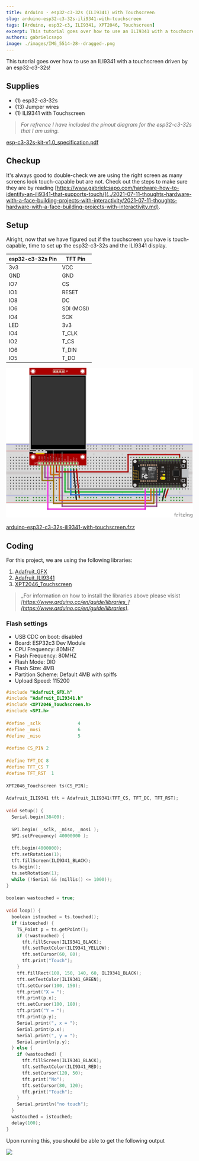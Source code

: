 ```yaml
---
title: Arduino - esp32-c3-32s (ILI9341) with Touchscreen
slug: arduino-esp32-c3-32s-ili9341-with-touchscreen
tags: [Arduino, esp32-c3, ILI9341, XPT2046, Touchscreen]
excerpt: This tutorial goes over how to use an ILI9341 with a touchscreen driven by an esp32-c3-32s!
authors: gabrielcsapo
image: ./images/IMG_5514-28--dragged-.png
---
```


This tutorial goes over how to use an ILI9341 with a touchscreen driven by an esp32-c3-32s!

## Supplies

- (1) esp32-c3-32s
- (13) Jumper wires
- (1) ILI9341 with Touchscreen

<!-- truncate -->

> _For refrence I have included the pinout diagram for the esp32-c3-32s that I am using._

[esp-c3-32s-kit-v1.0_specification.pdf](../files/2022/01/esp-c3-32s-kit-v1.0_specification-1.pdf)

## Checkup

It's always good to double-check we are using the right screen as many screens look touch-capable but are not. Check out the steps to make sure they are by reading [https://www.gabrielcsapo.com/hardware-how-to-identify-an-ili9341-that-supports-touch/](../2021-07-11-thoughts-hardware-with-a-face-building-projects-with-interactivity/2021-07-11-thoughts-hardware-with-a-face-building-projects-with-interactivity.md).

## Setup

Alright, now that we have figured out if the touchscreen you have is touch-capable, time to set up the esp32-c3-32s and the ILI9341 display.

| esp32-c3-32s Pin | TFT Pin    |
| ---------------- | ---------- |
| 3v3              | VCC        |
| GND              | GND        |
| IO7              | CS         |
| IO1              | RESET      |
| IO8              | DC         |
| IO6              | SDI (MOSI) |
| IO4              | SCK        |
| LED              | 3v3        |
| IO4              | T_CLK      |
| IO2              | T_CS       |
| IO6              | T_DIN      |
| IO5              | T_DO       |

![Wiring diagram connecting ILI9341 screen to esp32-c3-32s](./images/esp32-c3-32s-spi-screen-with-touch_bb.png)

[arduino-esp32-c3-32s-ili9341-with-touchscreen.fzz](../files/2022/01/arduino-esp32-c3-32s-ili9341-with-touchscreen.fzz)

## Coding

For this project, we are using the following libraries:

1. [Adafruit_GFX](https://github.com/adafruit/Adafruit-GFX-Library)
2. [Adafruit_ILI9341](https://github.com/adafruit/Adafruit_ILI9341)
3. [XPT2046_Touchscreen](https://github.com/PaulStoffregen/XPT2046_Touchscreen)

> _For information on how to install the libraries above please visist _[_https://www.arduino.cc/en/guide/libraries_](https://www.arduino.cc/en/guide/libraries)_._

### Flash settings

- USB CDC on boot: disabled
- Board: ESP32c3 Dev Module
- CPU Frequency: 80MHZ
- Flash Frequency: 80MHZ
- Flash Mode: DIO
- Flash Size: 4MB
- Partition Scheme: Default 4MB with spiffs
- Upload Speed: 115200

```cpp showLineNumbers
#include "Adafruit_GFX.h"
#include "Adafruit_ILI9341.h"
#include <XPT2046_Touchscreen.h>
#include <SPI.h>

#define _sclk              4
#define _mosi              6
#define _miso              5

#define CS_PIN 2

#define TFT_DC 8
#define TFT_CS 7
#define TFT_RST  1

XPT2046_Touchscreen ts(CS_PIN);

Adafruit_ILI9341 tft = Adafruit_ILI9341(TFT_CS, TFT_DC, TFT_RST);

void setup() {
  Serial.begin(38400);

  SPI.begin( _sclk, _miso, _mosi );
  SPI.setFrequency( 40000000 );

  tft.begin(4000000);
  tft.setRotation(1);
  tft.fillScreen(ILI9341_BLACK);
  ts.begin();
  ts.setRotation(1);
  while (!Serial && (millis() <= 1000));
}

boolean wastouched = true;

void loop() {
  boolean istouched = ts.touched();
  if (istouched) {
    TS_Point p = ts.getPoint();
    if (!wastouched) {
      tft.fillScreen(ILI9341_BLACK);
      tft.setTextColor(ILI9341_YELLOW);
      tft.setCursor(60, 80);
      tft.print("Touch");
    }
    tft.fillRect(100, 150, 140, 60, ILI9341_BLACK);
    tft.setTextColor(ILI9341_GREEN);
    tft.setCursor(100, 150);
    tft.print("X = ");
    tft.print(p.x);
    tft.setCursor(100, 180);
    tft.print("Y = ");
    tft.print(p.y);
    Serial.print(", x = ");
    Serial.print(p.x);
    Serial.print(", y = ");
    Serial.println(p.y);
  } else {
    if (wastouched) {
      tft.fillScreen(ILI9341_BLACK);
      tft.setTextColor(ILI9341_RED);
      tft.setCursor(120, 50);
      tft.print("No");
      tft.setCursor(80, 120);
      tft.print("Touch");
    }
    Serial.println("no touch");
  }
  wastouched = istouched;
  delay(100);
}
```

Upon running this, you should be able to get the following output

![](./images/IMG_5514.gif)
